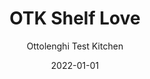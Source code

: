 ---
title: OTK Shelf Love
book: ottolenghi-otk
author: Ottolenghi Test Kitchen
spoilers: false
date: 2022-01-01
rating: 4
progress: 0/87
---